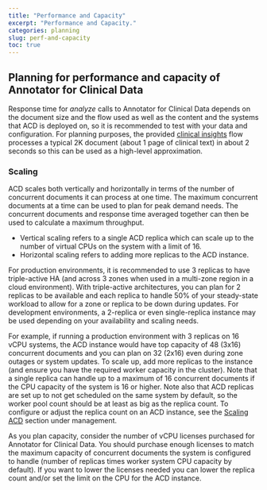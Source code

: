 ```yaml
---
title: "Performance and Capacity"
excerpt: "Performance and Capacity."
categories: planning
slug: perf-and-capacity
toc: true
---
```

## Planning for performance and capacity of Annotator for Clinical Data

Response time for _analyze_ calls to Annotator for Clinical Data depends on the document size and the flow used as well as the content and the systems that ACD is deployed on, so it is recommended to test with your data and configuration.  For planning purposes, the provided [clinical insights](../../clouddocs/clinical_insights_overview/) flow processes a typical 2K document (about 1 page of clinical text) in about 2 seconds so this can be used as a high-level approximation.

### Scaling

ACD scales both vertically and horizontally in terms of the number of concurrent documents it can process at one time.  The maximum concurrent documents at a time can be used to plan for peak demand needs.   The concurrent documents and response time averaged together can then be used to calculate a maximum throughput.

- Vertical scaling refers to a single ACD replica which can scale up to the number of virtual CPUs on the system with a limit of 16.
- Horizontal scaling refers to adding more replicas to the ACD instance.

For production environments, it is recommended to use 3 replicas to have triple-active HA (and across 3 zones when used in a multi-zone region in a cloud environment).  With triple-active architectures, you can plan for 2 replicas to be available and each replica to handle 50% of your steady-state workload to allow for a zone or replica to be down during updates. For development environments, a 2-replica or even single-replica instance may be used depending on your availability and scaling needs.

For example, if running a production environment with 3 replicas on 16 vCPU systems, the ACD instance would have top capacity of 48 (3x16) concurrent documents and you can plan on 32 (2x16) even during zone outages or system updates.   To scale up, add more replicas to the instance (and ensure you have the required worker capacity in the cluster).  Note that a single replica can handle up to a maximum of 16 concurrent documents if the CPU capacity of the system is 16 or higher.   Note also that ACD replicas are set up to not get scheduled on the same system by default, so the worker pool count should be at least as big as the replica count.  To configure or adjust the replica count on an ACD instance, see the [Scaling ACD](../../management/scaling/) section under management.

As you plan capacity, consider the number of vCPU licenses purchased for Annotator for Clinical Data.   You should purchase enough licenses to match the maximum capacity of concurrent documents the system is configured to handle (number of replicas times worker system CPU capacity by default).  If you want to lower the licenses needed you can lower the replica count and/or set the limit on the CPU for the ACD instance.
